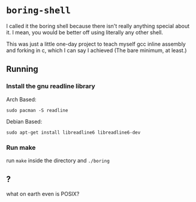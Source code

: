 # `boring-shell`

I called it the boring shell because there isn't really anything special about it. I mean, you would be better off using literally any other shell.  

This was just a little one-day project to teach myself gcc inline assembly and forking in c, which I can say I achieved (The bare minimum, at least.)

## Running
### Install the gnu readline library  
Arch Based:
```
sudo pacman -S readline
```  
Debian Based:  
```
sudo apt-get install libreadline6 libreadline6-dev
```  
### Run make  
run `make` inside the directory and `./boring`  

## ?
what on earth even is POSIX?
